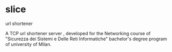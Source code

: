 # slice
url shortener

A TCP url shortener server , developed for the Networking course of "Sicurezza dei Sistemi e Delle Reti Informatiche" bachelor's degree program of university of Milan.